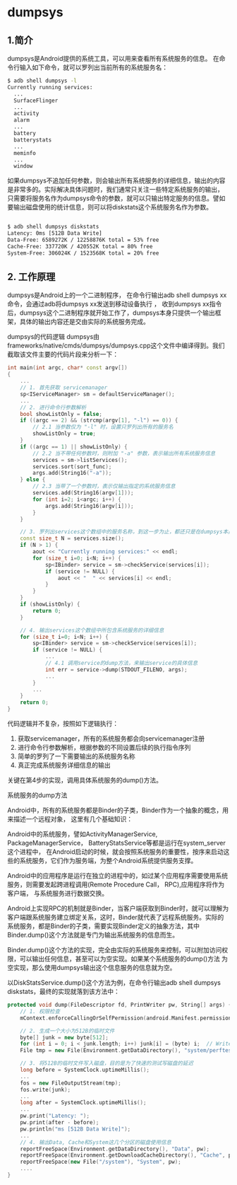 # dumpsys

## 1.简介

dumpsys是Android提供的系统工具，可以用来查看所有系统服务的信息。
在命令行输入如下命令，就可以罗列出当前所有的系统服务名：

``` bash
$ adb shell dumpsys -l
Currently running services:
  ...
  SurfaceFlinger
  ...
  activity
  alarm
  ...
  battery
  batterystats
  ...
  meminfo
  ...
  window
```

如果dumpsys不追加任何参数，则会输出所有系统服务的详细信息，输出的内容是非常多的。实际解决具体问题时，我们通常只关注一些特定系统服务的输出， 只需要将服务名作为dumpsys命令的参数，就可以只输出特定服务的信息。譬如要输出磁盘使用的统计信息，则可以将diskstats这个系统服务名作为参数。

``` bash

$ adb shell dumpsys diskstats
Latency: 0ms [512B Data Write]
Data-Free: 6589272K / 12258876K total = 53% free
Cache-Free: 337720K / 420552K total = 80% free
System-Free: 306024K / 1523568K total = 20% free
```

## 2. 工作原理
dumpsys是Android上的一个二进制程序， 在命令行输出adb shell dumpsys xx命令，会通过adb将dumpsys xx发送到移动设备执行 ， 收到dumpsys xx指令后，dumpsys这个二进制程序就开始工作了，dumpsys本身只提供一个输出框架，具体的输出内容还是交由实际的系统服务完成。

dumpsys的代码逻辑
dumpsys由frameworks/native/cmds/dumpsys/dumpsys.cpp这个文件中编译得到。我们截取该文件主要的代码片段来分析一下：

``` c++
int main(int argc, char* const argv[])
{
    ...
    // 1. 首先获取 servicemanager
    sp<IServiceManager> sm = defaultServiceManager();
    ...
    // 2. 进行命令行参数解析
    bool showListOnly = false;
    if ((argc == 2) && (strcmp(argv[1], "-l") == 0)) {
        // 2.1 当参数仅为 "-l" 时，设置只罗列出所有的服务名
        showListOnly = true;
    }
    if ((argc == 1) || showListOnly) {
        // 2.2 当不带任何参数时，则附加 "-a" 参数，表示输出所有系统服务信息
        services = sm->listServices();
        services.sort(sort_func);
        args.add(String16("-a"));
    } else {
        // 2.3 当带了一个参数时，表示仅输出指定的系统服务信息
        services.add(String16(argv[1]));
        for (int i=2; i<argc; i++) {
            args.add(String16(argv[i]));
        }
    }

    // 3. 罗列出services这个数组中的服务名称，到这一步为止，都还只是在dumpsys本身的逻辑中转悠
    const size_t N = services.size();
    if (N > 1) {
        aout << "Currently running services:" << endl;    
        for (size_t i=0; i<N; i++) {
            sp<IBinder> service = sm->checkService(services[i]);
            if (service != NULL) {
                aout << "  " << services[i] << endl;
            }
        }
    }
    if (showListOnly) {
        return 0;
    }

    // 4. 输出services这个数组中所包含系统服务的详细信息
    for (size_t i=0; i<N; i++) {
        sp<IBinder> service = sm->checkService(services[i]);
        if (service != NULL) {
            ...
            // 4.1 调用service的dump方法，来输出service的具体信息
            int err = service->dump(STDOUT_FILENO, args);
            ...
        }
        ...
    }
    return 0;
}
```

代码逻辑并不复杂，按照如下逻辑执行：

1. 获取servicemanager，所有的系统服务都会向servicemanager注册
2. 进行命令行参数解析，根据参数的不同设置后续的执行指令序列
3. 简单的罗列了一下需要输出的系统服务名称
4. 真正完成系统服务详细信息的输出

关键在第4步的实现，调用具体系统服务的dump()方法。

系统服务的dump方法


Android中，所有的系统服务都是Binder的子类，Binder作为一个抽象的概念，用来描述一个远程对象， 这里有几个基础知识：

Android中的系统服务，譬如ActivityManagerService, PackageManagerService， BatteryStatsService等都是运行在system_server这个进程中， 在Android启动的时候，就会按照系统服务的重要性，按序来启动这些的系统服务，它们作为服务端，为整个Android系统提供服务支撑。

Android中的应用程序是运行在独立的进程中的，如过某个应用程序需要使用系统服务，则需要发起跨进程调用(Remote Procedure Call， RPC),应用程序将作为客户端， 与系统服务进行数据交换。

Android上实现RPC的机制就是Binder，当客户端获取到Binder时，就可以理解为客户端跟系统服务建立绑定关系，这时，Binder就代表了远程系统服务。实际的系统服务，都是Binder的子类，需要实现Binder定义的抽象方法，其中Binder.dump()这个方法就是专门为输出系统服务的信息而生。

Binder.dump()这个方法的实现，完全由实际的系统服务来控制，可以附加访问权限，可以输出任何信息，甚至可以为空实现。如果某个系统服务的dump()方法 为空实现，那么使用dumpsys输出这个信息服务的信息就为空。

以DiskStatsService.dump()这个方法为例，在命令行输出adb shell dumpsys diskstats，最终的实现就落到该方法中：

``` c++
protected void dump(FileDescriptor fd, PrintWriter pw, String[] args) {
    // 1. 权限检查
    mContext.enforceCallingOrSelfPermission(android.Manifest.permission.DUMP, TAG);

    // 2. 生成一个大小为512B的临时文件
    byte[] junk = new byte[512];
    for (int i = 0; i < junk.length; i++) junk[i] = (byte) i;  // Write nonzero bytes
    File tmp = new File(Environment.getDataDirectory(), "system/perftest.tmp");

    // 3. 将512B的临时文件写入磁盘，目的是为了快速的测试写磁盘的延迟
    long before = SystemClock.uptimeMillis();
    ...
    fos = new FileOutputStream(tmp);
    fos.write(junk);
    ...
    long after = SystemClock.uptimeMillis();
    ...
    pw.print("Latency: ");
    pw.print(after - before);
    pw.println("ms [512B Data Write]");
    ...
    // 4. 输出Data, Cache和System这几个分区的磁盘使用信息
    reportFreeSpace(Environment.getDataDirectory(), "Data", pw);
    reportFreeSpace(Environment.getDownloadCacheDirectory(), "Cache", pw);
    reportFreeSpace(new File("/system"), "System", pw);
    ....
}
```